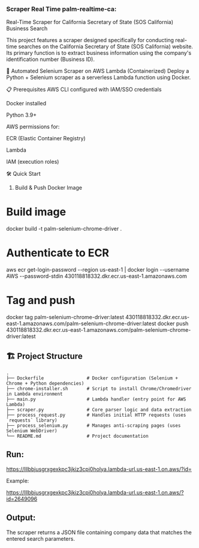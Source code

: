 ### Scraper Real Time palm-realtime-ca:

Real-Time Scraper for California Secretary of State (SOS California) Business Search

This project features a scraper designed specifically for conducting real-time searches on the California Secretary of State (SOS California) website. Its primary function is to extract business information using the company's identification number (Business ID).

🚀 Automated Selenium Scraper on AWS Lambda (Containerized)
Deploy a Python + Selenium scraper as a serverless Lambda function using Docker.

📋 Prerequisites
AWS CLI configured with IAM/SSO credentials

Docker installed

Python 3.9+

AWS permissions for:

ECR (Elastic Container Registry)

Lambda

IAM (execution roles)

🛠️ Quick Start

1. Build & Push Docker Image

# Build image
docker build -t palm-selenium-chrome-driver .

# Authenticate to ECR
aws ecr get-login-password --region us-east-1 | docker login --username AWS --password-stdin 430118818332.dkr.ecr.us-east-1.amazonaws.com

# Tag and push
docker tag palm-selenium-chrome-driver:latest 430118818332.dkr.ecr.us-east-1.amazonaws.com/palm-selenium-chrome-driver:latest
docker push 430118818332.dkr.ecr.us-east-1.amazonaws.com/palm-selenium-chrome-driver:latest

## 🏗️ Project Structure

```text
.
├── Dockerfile                # Docker configuration (Selenium + Chrome + Python dependencies)
├── chrome-installer.sh       # Script to install Chrome/Chromedriver in Lambda environment
├── main.py                   # Lambda handler (entry point for AWS Lambda)
├── scraper.py                # Core parser logic and data extraction
├── process_request.py        # Handles initial HTTP requests (uses `requests` library)
├── process_selenium.py       # Manages anti-scraping pages (uses Selenium WebDriver)
└── README.md                 # Project documentation
```

## Run:

https://lllbbjusgrxgexkpc3jkiz3cpi0holya.lambda-url.us-east-1.on.aws/?id=<id>

Example:

https://lllbbjusgrxgexkpc3jkiz3cpi0holya.lambda-url.us-east-1.on.aws/?id=2649096

## Output:

The scraper returns a JSON file containing company data that matches the entered search parameters.